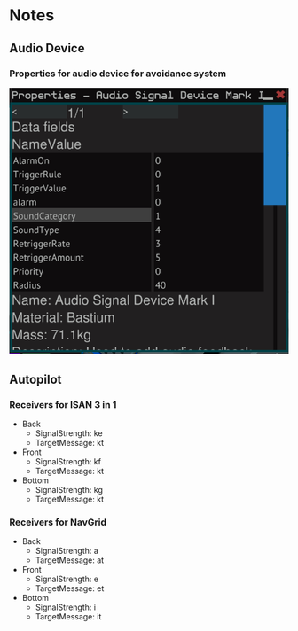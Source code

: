 # Notes

## Audio Device

### Properties for audio device for avoidance system

![Audio Device](images/audio.png)

## Autopilot

### Receivers for ISAN 3 in 1

- Back
  - SignalStrength: ke
  - TargetMessage: kt
- Front
  - SignalStrength: kf
  - TargetMessage: kt
- Bottom
  - SignalStrength: kg
  - TargetMessage: kt

### Receivers for NavGrid

- Back
  - SignalStrength: a
  - TargetMessage: at
- Front
  - SignalStrength: e
  - TargetMessage: et
- Bottom
  - SignalStrength: i
  - TargetMessage: it
